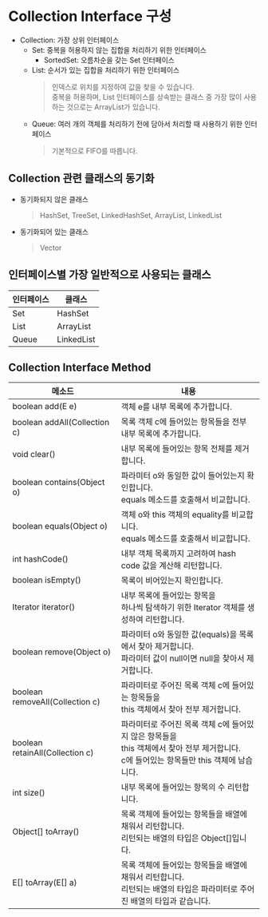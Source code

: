 # Collection Interface 구성
* Collection: 가장 상위 인터페이스
    * Set: 중복을 허용하지 않는 집합을 처리하기 위한 인터페이스
        * SortedSet: 오름차순을 갖는 Set 인터페이스
    * List: 순서가 있는 집합을 처리하기 위한 인터페이스
        > 인덱스로 위치를 지정하여 값을 찾을 수 있습니다.<br/>
        중복을 허용하며, List 인터페이스를 상속받는 클래스 중 가장 많이 사용하는 것으로는 ArrayList가 있습니다.
    * Queue: 여러 개의 객체를 처리하기 전에 담아서 처리할 때 사용하기 위한 인터페이스
        > 기본적으로 FIFO를 따릅니다.
        
## Collection 관련 클래스의 동기화
* 동기화되지 않은 클래스
    > HashSet, TreeSet, LinkedHashSet, ArrayList, LinkedList
* 동기화되어 있는 클래스
    > Vector
    
## 인터페이스별 가장 일반적으로 사용되는 클래스
인터페이스 | 클래스
-----|-----
Set | HashSet
List | ArrayList
Queue | LinkedList

## Collection Interface Method
메소드 | 내용
-------|-------
boolean add(E e) | 객체 e를 내부 목록에 추가합니다.
boolean addAll(Collection<E> c) | 목록 객체 c에 들어있는 항목들을 전부 내부 목록에 추가합니다.
void clear() | 내부 목록에 들어있는 항목 전체를 제거합니다.
boolean contains(Object o) | 파라미터 o와 동일한 값이 들어있는지 확인합니다.<br/>equals 메소드를 호출해서 비교합니다.
boolean equals(Object o) | 객체 o와 this 객체의 equality를 비교합니다.<br/>equals 메소드를 호출해서 비교합니다.
int hashCode() | 내부 객체 목록까지 고려하여 hash code 값을 계산해 리턴합니다.
boolean isEmpty() | 목록이 비어있는지 확인합니다.
Iterator<E> iterator() | 내부 목록에 들어있는 항목을<br/>하나씩 탐색하기 위한 Iterator 객체를 생성하여 리턴합니다.
boolean remove(Object o) | 파라미터 o와 동일한 값(equals)을 목록에서 찾아 제거합니다.<br/>파라미터 값이 null이면 null을 찾아서 제거합니다.
boolean removeAll(Collection c) | 파라미터로 주어진 목록 객체 c에 들어있는 항목들을<br/>this 객체에서 찾아 전부 제거합니다.
boolean retainAll(Collection c) | 파라미터로 주어진 목록 객체 c에 들어있지 않은 항목들을<br/>this 객체에서 찾아 전부 제거합니다.<br/>c에 들어있는 항목들만 this 객체에 남습니다.
int size() | 내부 목록에 들어있는 항목의 수 리턴합니다.
Object[] toArray() | 목록 객체에 들어있는 항목들을 배열에 채워서 리턴합니다.<br/>리턴되는 배열의 타입은 Object[]입니다.
E[] toArray(E[] a) | 목록 객체에 들어있는 항목들을 배열에 채워서 리턴합니다.<br/>리턴되는 배열의 타입은 파라미터로 주어진 배열의 타입과 같습니다.